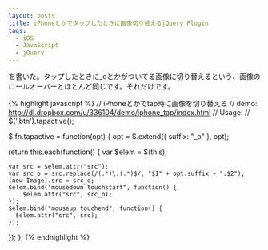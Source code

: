 ```yaml
---
layout: posts
title: iPhoneとかでタップしたときに画像切り替えるjQuery Plugin
tags: 
  - iOS
  - JavaScript
  - jQuery
---
```


を書いた。タップしたときに_oとかがついてる画像に切り替えるという、画像のロールオーバーとほとんど同じです。それだけです。

{% highlight javascript %}
// iPhoneとかでtap時に画像を切り替える
// demo: http://dl.dropbox.com/u/336104/demo/iphone_tap/index.html
// Usage: 
// $('.btn').tapactive();

$.fn.tapactive = function(opt) {
  opt = $.extend({
    suffix: "_o"
  }, opt);

  return this.each(function() {
    var $elem = $(this);

    var src = $elem.attr("src");
    var src_o = src.replace(/(.*)\.(.*)$/, "$1" + opt.suffix + ".$2");
    (new Image).src = src_o;
    $elem.bind("mousedown touchstart", function() {
        $elem.attr("src", src_o);
    });
    $elem.bind("mouseup touchend", function() {
      $elem.attr("src", src);
    });
  });
};
{% endhighlight %}
